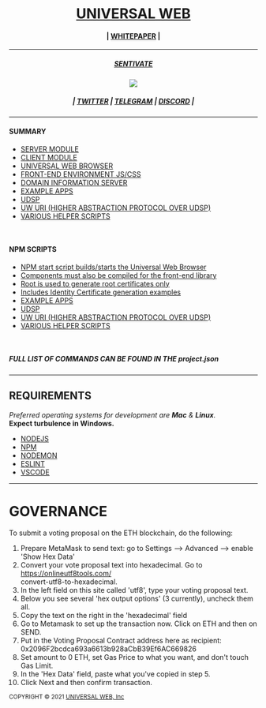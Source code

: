 <h1 align="center">
    <a href="https://universalweb.io">UNIVERSAL WEB</a>
</h1>
<h4 align="center">
| <a href="https://github.com/sentivate/Sentivate-Network-White-Paper/blob/master/README.md">WHITEPAPER</a> |
</h4>
<hr />
    <h5 align="center"><a href="https://universalweb.io">SENTIVATE</a></h5>
<p align="center">
    <img src="https://sentivate.com/wp-content/uploads/brizy/3443/assets/images/iW=269&iH=274&oX=0&oY=0&cW=269&cH=274/SNTVTbig.png" />
</p>

<h5 align="center">| <a href="https://twitter.com/sentivate">TWITTER</a> | <a href="https://t.me/sentivate">TELEGRAM</a> | <a href="https://discord.com/invite/jChPfgN">DISCORD</a> |</h5>
<hr />

<h4>SUMMARY</h4>

<ul>
    <li><a href="">SERVER MODULE</a></li>
    <li><a href="">CLIENT MODULE</a></li>
    <li><a href="">UNIVERSAL WEB BROWSER</a></li>
    <li><a href="">FRONT-END ENVIRONMENT JS/CSS</a></li>
    <li><a href="">DOMAIN INFORMATION SERVER</a></li>
    <li><a href="">EXAMPLE APPS</a></li>
    <li><a href="">UDSP</a></li>
    <li><a href="">UW URI (HIGHER ABSTRACTION PROTOCOL OVER UDSP)</a></li>
    <li><a href="">VARIOUS HELPER SCRIPTS</a></li>
</ul>

<br />

<h4>NPM SCRIPTS</h4>

<ul>
    <li><a href="">NPM start script builds/starts the Universal Web Browser</a></li>
    <li><a href="">Components must also be compiled for the front-end library</a></li>
    <li><a href="">Root is used to generate root certificates only</a></li>
    <li><a href="">Includes Identity Certificate generation examples</a></li>
    <li><a href="">EXAMPLE APPS</a></li>
    <li><a href="">UDSP</a></li>
    <li><a href="">UW URI (HIGHER ABSTRACTION PROTOCOL OVER UDSP)</a></li>
    <li><a href="">VARIOUS HELPER SCRIPTS</a></li>
</ul>

<br />

<h5>FULL LIST OF COMMANDS CAN BE FOUND IN THE project.json</h5>

<hr />

<h2>REQUIREMENTS</h2>

<p>
    <i>Preferred operating systems for development are <b>Mac</b> & <b>Linux</b>.</i>
    <br>
    <b>Expect turbulence in Windows.</b>
</p>

<ul>
    <li><a href="">NODEJS</a></li>
    <li><a href="">NPM</a></li>
    <li><a href="">NODEMON</a></li>
    <li><a href="">ESLINT</a></li>
    <li><a href="">VSCODE</a></li>
</ul>

<hr />

<h1>GOVERNANCE</h1>

<p>
To submit a voting proposal on the ETH blockchain, do the following: <br />

1. Prepare MetaMask to send text: go to Settings --> Advanced --> enable 'Show Hex Data'<br />
2. Convert your vote proposal text into hexadecimal. Go to https://onlineutf8tools.com/ <br /> convert-utf8-to-hexadecimal.
3. In the left field on this site called 'utf8', type your voting proposal text. <br />
4. Below you see several 'hex output options' (3 currently), uncheck them all. <br />
5. Copy the text on the right in the 'hexadecimal' field <br />
6. Go to Metamask to set up the transaction now. Click on ETH and then on SEND. <br />
7. Put in the Voting Proposal Contract address here as recipient: 0x2096F2bcdca693a6613b928aCbB39Ef6AC669826 <br />
8. Set amount to 0 ETH, set Gas Price to what you want, and don't touch Gas Limit. <br />
9. In the 'Hex Data' field, paste what you've copied in step 5. <br />
10. Click Next and then confirm transaction. <br />
</p>

<small>COPYRIGHT © 2021 <a href="https://universalweb.io">UNIVERSAL WEB, Inc</a></small>

